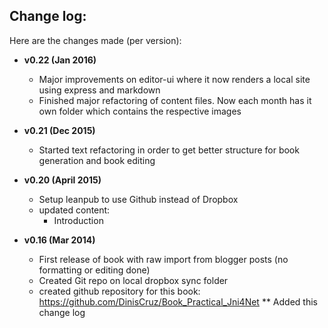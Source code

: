 ## Change log:

Here are the changes made (per version):

* **v0.22 (Jan 2016)**
  * Major improvements on editor-ui where it now renders a local site using express and markdown
  * Finished major refactoring of content files. Now each month has it own folder which contains the respective images


* **v0.21 (Dec 2015)**
  * Started text refactoring in order to get better structure for book generation and book editing


* **v0.20 (April 2015)**
  * Setup leanpub to use Github instead of Dropbox
  * updated content:
    * Introduction


* **v0.16 (Mar 2014)**
  * First release of book with raw import from blogger posts (no formatting or editing done)
  * Created Git repo on local dropbox sync folder
  * created github repository for this book: https://github.com/DinisCruz/Book_Practical_Jni4Net
  ** Added this change log

